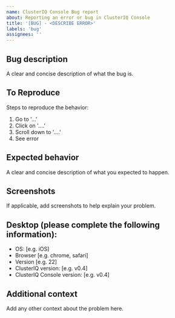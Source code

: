 ```yaml
---
name: ClusterIQ Console Bug report
about: Reporting an error or bug in ClusterIQ Console
title: '[BUG] - <DESCRIBE ERROR>'
labels: 'bug'
assignees: ''
---
```


## Bug description

A clear and concise description of what the bug is.

## To Reproduce

Steps to reproduce the behavior:

1. Go to '...'
2. Click on '....'
3. Scroll down to '....'
4. See error

## Expected behavior

A clear and concise description of what you expected to happen.

## Screenshots

If applicable, add screenshots to help explain your problem.

## Desktop (please complete the following information):

- OS: [e.g. iOS]
- Browser [e.g. chrome, safari]
- Version [e.g. 22]
- ClusterIQ version: [e.g. v0.4]
- ClusterIQ Console version: [e.g. v0.4]

## Additional context

Add any other context about the problem here.

